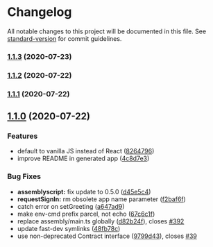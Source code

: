 # Changelog

All notable changes to this project will be documented in this file. See [standard-version](https://github.com/conventional-changelog/standard-version) for commit guidelines.

### [1.1.3](https://github.com/nearprotocol/create-near-app/compare/v1.1.2...v1.1.3) (2020-07-23)

### [1.1.2](https://github.com/nearprotocol/create-near-app/compare/v1.1.1...v1.1.2) (2020-07-22)

### [1.1.1](https://github.com/nearprotocol/create-near-app/compare/v1.1.0...v1.1.1) (2020-07-22)

## [1.1.0](https://github.com/nearprotocol/create-near-app/compare/v1.0.1...v1.1.0) (2020-07-22)


### Features

* default to vanilla JS instead of React ([8264796](https://github.com/nearprotocol/create-near-app/commit/8264796e4ac5e9918ae733d412036e323776f660))
* improve README in generated app ([4c8d7e3](https://github.com/nearprotocol/create-near-app/commit/4c8d7e380cfcd0d298302bfa5a8a5440e02ca879))


### Bug Fixes

* **assemblyscript:** fix update to 0.5.0 ([d45e5c4](https://github.com/nearprotocol/create-near-app/commit/d45e5c4262f8b767c325b7daeb993f95ba709f5f))
* **requestSignIn:** rm obsolete app name parameter ([f2baf6f](https://github.com/nearprotocol/create-near-app/commit/f2baf6f027f6b056b77cd2045c8e6c41745a8213))
* catch error on setGreeting ([a647ad9](https://github.com/nearprotocol/create-near-app/commit/a647ad9b4df399d99bd5831b947c712bf4569a70))
* make env-cmd prefix parcel, not echo ([67c6c1f](https://github.com/nearprotocol/create-near-app/commit/67c6c1fc2eeb7ac06fdf41729156bea8298cdc2a))
* replace assembly/main.ts globally ([d82b24f](https://github.com/nearprotocol/create-near-app/commit/d82b24f9671e36a660ece00efbb363e0cdf80eff)), closes [#392](https://github.com/nearprotocol/create-near-app/issues/392)
* update fast-dev symlinks ([48fb78c](https://github.com/nearprotocol/create-near-app/commit/48fb78cf61f6cf6bd194036220f19bc8fcdcda3e))
* use non-deprecated Contract interface ([9799d43](https://github.com/nearprotocol/create-near-app/commit/9799d431dd6de20290b6cb372b356e502c5a7966)), closes [#39](https://github.com/nearprotocol/create-near-app/issues/39)
